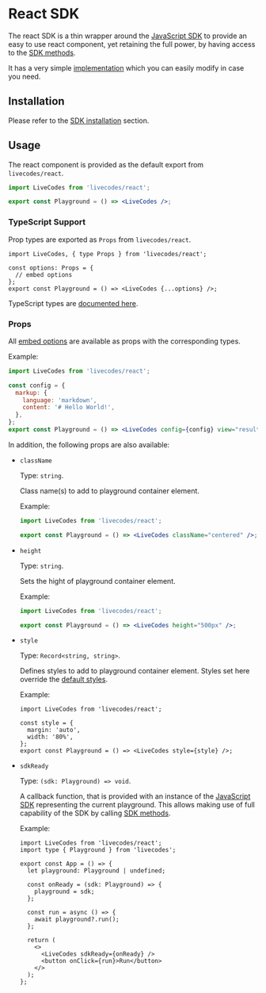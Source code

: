 # React SDK

The react SDK is a thin wrapper around the [JavaScript SDK](js-ts.md) to provide an easy to use react component, yet retaining the full power, by having access to the [SDK methods](js-ts.md#sdk-methods).

It has a very simple [implementation](https://github.com/live-codes/livecodes/blob/develop/src/sdk/react.tsx) which you can easily modify in case you need.

## Installation

Please refer to the [SDK installation](./index.md#installation) section.

## Usage

The react component is provided as the default export from `livecodes/react`.

```jsx title="JSX"
import LiveCodes from 'livecodes/react';

export const Playground = () => <LiveCodes />;
```

### TypeScript Support

Prop types are exported as `Props` from `livecodes/react`.

```tsx title="TSX"
import LiveCodes, { type Props } from 'livecodes/react';

const options: Props = {
  // embed options
};
export const Playground = () => <LiveCodes {...options} />;
```

TypeScript types are [documented here](../api/modules.md).

### Props

All [embed options](js-ts.md#embed-options) are available as props with the corresponding types.

Example:

```jsx title="JSX"
import LiveCodes from 'livecodes/react';

const config = {
  markup: {
    language: 'markdown',
    content: '# Hello World!',
  },
};
export const Playground = () => <LiveCodes config={config} view="result" />;
```

In addition, the following props are also available:

- `className`

  Type: `string`.

  Class name(s) to add to playground container element.

  Example:

  ```jsx title="JSX"
  import LiveCodes from 'livecodes/react';

  export const Playground = () => <LiveCodes className="centered" />;
  ```

- `height`

  Type: `string`.

  Sets the hight of playground container element.

  Example:

  ```jsx title="JSX"
  import LiveCodes from 'livecodes/react';

  export const Playground = () => <LiveCodes height="500px" />;
  ```

- `style`

  Type: `Record<string, string>`.

  Defines styles to add to playground container element. Styles set here override the [default styles](js-ts.md#default-styles).

  Example:

  ```tsx title="JSX"
  import LiveCodes from 'livecodes/react';

  const style = {
    margin: 'auto',
    width: '80%',
  };
  export const Playground = () => <LiveCodes style={style} />;
  ```

- `sdkReady`

  Type: `(sdk: Playground) => void`.

  A callback function, that is provided with an instance of the [JavaScript SDK](js-ts.md) representing the current playground. This allows making use of full capability of the SDK by calling [SDK methods](js-ts.md#sdk-methods).

  Example:

  ```tsx title="TSX"
  import LiveCodes from 'livecodes/react';
  import type { Playground } from 'livecodes';

  export const App = () => {
    let playground: Playground | undefined;

    const onReady = (sdk: Playground) => {
      playground = sdk;
    };

    const run = async () => {
      await playground?.run();
    };

    return (
      <>
        <LiveCodes sdkReady={onReady} />
        <button onClick={run}>Run</button>
      </>
    );
  };
  ```
